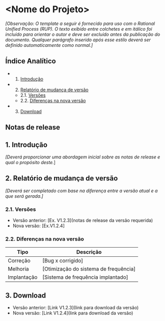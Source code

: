 <!-- Template de Notas de release versão em Markdown-->
\<Nome do Projeto\>
===================

*[Observação: O template a seguir é fornecido para uso com o Rational Unified Process (RUP). O texto exibido entre colchetes e em itálico foi incluído para orientar o autor e deve ser excluído antes da publicação do documento. Qualquer parágrafo inserido após esse estilo deverá ser definido automaticamente como normal.]*

Índice Analítico
----------------

* 1. [Introdução](#1-introdução)
* 2. [Relatório de mudança de versão](#2-relatório-de-mudança-de-versão)
    * 2.1. [Versões](#21-versões)
    * 2.2. [Diferenças na nova versão](#22-diferenças-na-nova-versão)
* 3. [Download](#3-download)

Notas de release
------------------------------------

## 1. Introdução
*[Deverá proporcionar uma abordagem inicial sobre as notas de release e qual o propósito deste.*]

## 2. Relatório de mudança de versão
*[Deverá ser completado com base na diferença entre a versão atual e a que será gerada.]*

### 2.1. Versões
* Versão anterior: [Ex. V1.2.3](notas de release da versão requerida)
* Nova versão: [Ex.V1.2.4] 

### 2.2. Diferenças na nova versão

|  Tipo        |               Descrição               |
|--------------|---------------------------------------|
|  Correção    |           [Bug x corrigido]           |
|  Melhoria    | [Otimização do sistema de frequência] |
|  Implantação |   [Sistema de frequência implantado]  |

## 3. Download
* Versão anterior: [Link V1.2.3](link para download da versão)
* Nova versão: [Link V1.2.4](link para download da versão)